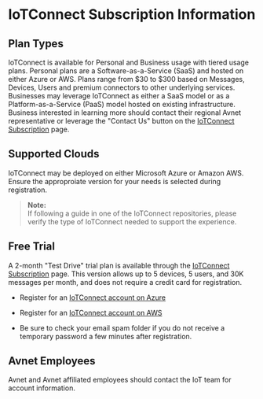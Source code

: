 # IoTConnect Subscription Information

## Plan Types  

IoTConnect is available for Personal and Business usage with tiered usage plans.  Personal plans are a Software-as-a-Service (SaaS) and hosted on either Azure or AWS.  Plans range from $30 to $300 based on Messages, Devices, Users and premium connectors to other underlying services.  Businesses may leverage IoTConnect as either a SaaS model or as a Platform-as-a-Service (PaaS) model hosted on existing infrastructure.  Business interested in learning more should contact their regional Avnet representative or leverage the "Contact Us" button on the [IoTConnect Subscription](https://subscription.iotconnect.io/subscribe) page.


## Supported Clouds  

IoTConnect may be deployed on either Microsoft Azure or Amazon AWS.  Ensure the approproiate version for your needs is selected during registration.

> **Note:**  
> If following a guide in one of the IoTConnect repositories, please verify the type of IoTConnect needed to support the experience.

## Free Trial  

A 2-month "Test Drive" trial plan is available through the [IoTConnect Subscription](https://subscription.iotconnect.io/subscribe) page.  This version allows up to 5 devices, 5 users, and 30K messages per month, and does not require a credit card for registration.

* Register for an [IoTConnect account on Azure](https://subscription.iotconnect.io/subscribe?cloud=azure)
* Register for an [IoTConnect account on AWS](https://subscription.iotconnect.io/subscribe?cloud=aws)

* Be sure to check your email spam folder if you do not receive a temporary password a few minutes after registration.

## Avnet Employees  

Avnet and Avnet affiliated employees should contact the IoT team for account information.
